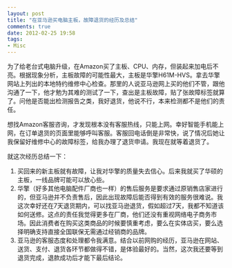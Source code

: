 ```yaml
---
layout: post
title: "在亚马逊买电脑主板，故障退货的经历及总结"
comments: true
date: 2012-02-25 19:58
tags:
- Misc
---
```

为了给老台式电脑升级，在Amazon买了主板、CPU、内存，但装起来加电后不亮。根据现象分析，主板故障的可能性最大，主板是华擎H61M-HVS。拿去华擎网站上列出的本地特约维修中心检查。那里的人说亚马逊网上买的他们不管，跟他沟通了一下，他才勉为其难的测试了一下，查出是主板故障，贴了张故障标签就算了。问他是否能出检测报告之类，我好退货，他说不行，本来检测都不是他们的责任。

想找Amazon客服咨询，才发现根本没有客服热线，只能上网。幸好智能手机能上网，在订单退货的页面里能够呼叫客服。客服回电话倒是非常快，说了情况后她让我保留好维修中心的故障标签，给我办理了退货申请。我现在就等着退货了。

就这次经历总结一下：

  1. 买回来的新主板就有故障，让我对华擎的质量失去信心。后来我就买了华硕的主板，一线品牌可能可以放心些。
  2. 华擎（好多其他电脑配件厂商也一样）的售后服务是要求通过原销售店家进行的，但亚马逊并不负责售后，因此出现故障后能否得到有效的服务很难说。我这次幸好还在7天退货期内，可以找亚马逊退货，假如超过7天，我都不知道该如何送修。这点的责任我觉得更多在厂商，他们还没有重视网络电子商务市场。因此消费者在购买这类商品的时候要慎重考虑，要么在实体店买，要么选择明确支持直接全国联保无需通过经销商的品牌。
  3. 亚马逊的客服态度和处理都令我满意。结合以前网购的经历，亚马逊在网站、送货、支付、退货各环节都做得不错，是体验最好的。当然，这次我还要等到退货完成，退款成功后才能下最后结论。
